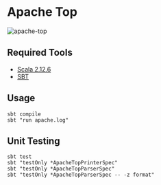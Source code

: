 # Apache Top
![apache-top](https://user-images.githubusercontent.com/6814254/41112936-a3837354-6a80-11e8-92c9-4803eba1c293.gif)

## Required Tools
- [Scala 2.12.6](https://www.scala-lang.org/download/)
- [SBT](https://www.scala-sbt.org/download.html)

## Usage
```
sbt compile
sbt "run apache.log"
```

## Unit Testing
```
sbt test
sbt "testOnly *ApacheTopPrinterSpec"
sbt "testOnly *ApacheTopParserSpec"
sbt "testOnly *ApacheTopParserSpec -- -z format"
```